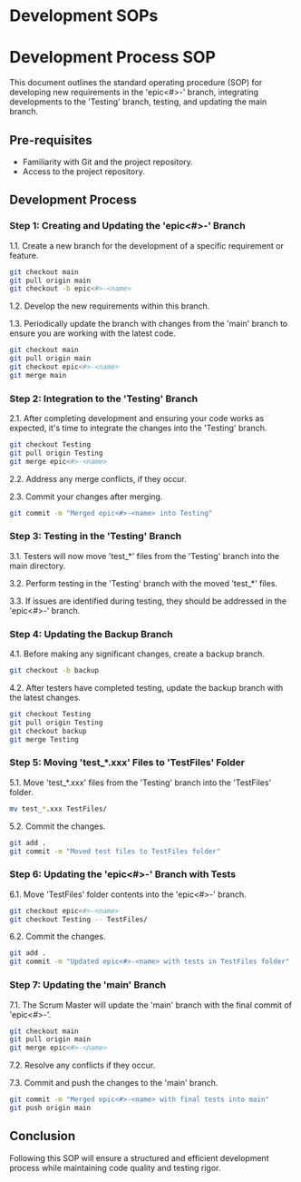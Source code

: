# Development SOPs

# Development Process SOP

This document outlines the standard operating procedure (SOP) for developing new requirements in the 'epic<#>-<name>' branch, integrating developments to the 'Testing' branch, testing, and updating the main branch.

## Pre-requisites

- Familiarity with Git and the project repository.
- Access to the project repository.

## Development Process

### Step 1: Creating and Updating the 'epic<#>-<name>' Branch

1.1. Create a new branch for the development of a specific requirement or feature.

```bash
git checkout main
git pull origin main
git checkout -b epic<#>-<name>

```

1.2. Develop the new requirements within this branch.

1.3. Periodically update the branch with changes from the 'main' branch to ensure you are working with the latest code.

```bash
git checkout main
git pull origin main
git checkout epic<#>-<name>
git merge main

```

### Step 2: Integration to the 'Testing' Branch

2.1. After completing development and ensuring your code works as expected, it's time to integrate the changes into the 'Testing' branch.

```bash
git checkout Testing
git pull origin Testing
git merge epic<#>-<name>

```

2.2. Address any merge conflicts, if they occur.

2.3. Commit your changes after merging.

```bash
git commit -m "Merged epic<#>-<name> into Testing"

```

### Step 3: Testing in the 'Testing' Branch

3.1. Testers will now move 'test_*' files from the 'Testing' branch into the main directory.

3.2. Perform testing in the 'Testing' branch with the moved 'test_*' files.

3.3. If issues are identified during testing, they should be addressed in the 'epic<#>-<name>' branch.

### Step 4: Updating the Backup Branch

4.1. Before making any significant changes, create a backup branch.

```bash
git checkout -b backup

```

4.2. After testers have completed testing, update the backup branch with the latest changes.

```bash
git checkout Testing
git pull origin Testing
git checkout backup
git merge Testing

```

### Step 5: Moving 'test_*.xxx' Files to 'TestFiles' Folder

5.1. Move 'test_*.xxx' files from the 'Testing' branch into the 'TestFiles' folder.

```bash
mv test_*.xxx TestFiles/
```

5.2. Commit the changes.

```bash
git add .
git commit -m "Moved test files to TestFiles folder"

```

### Step 6: Updating the 'epic<#>-<name>' Branch with Tests

6.1. Move 'TestFiles' folder contents into the 'epic<#>-<name>' branch.

```bash
git checkout epic<#>-<name>
git checkout Testing -- TestFiles/

```

6.2. Commit the changes.

```bash
git add .
git commit -m "Updated epic<#>-<name> with tests in TestFiles folder"

```

### Step 7: Updating the 'main' Branch

7.1. The Scrum Master will update the 'main' branch with the final commit of 'epic<#>-<name>'.

```bash
git checkout main
git pull origin main
git merge epic<#>-<name>

```

7.2. Resolve any conflicts if they occur.

7.3. Commit and push the changes to the 'main' branch.

```bash
git commit -m "Merged epic<#>-<name> with final tests into main"
git push origin main

```

## Conclusion

Following this SOP will ensure a structured and efficient development process while maintaining code quality and testing rigor.